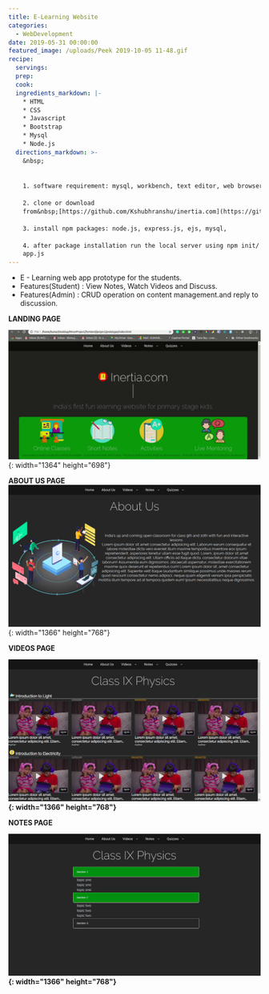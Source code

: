 ```yaml
---
title: E-Learning Website
categories:
  - WebDevelopment
date: 2019-05-31 00:00:00
featured_image: /uploads/Peek 2019-10-05 11-48.gif
recipe:
  servings:
  prep:
  cook:
  ingredients_markdown: |-
    * HTML
    * CSS
    * Javascript
    * Bootstrap
    * Mysql
    * Node.js
  directions_markdown: >-
    &nbsp;


    1. software requirement: mysql, workbench, text editor, web browser

    2. clone or download
    from&nbsp;[https://github.com/Kshubhranshu/inertia.com](https://github.com/Kshubhranshu/inertia.com)

    3. install npm packages: node.js, express.js, ejs, mysql,

    4. after package installation run the local server using npm init/ node
    app.js
---
```


* E - Learning web app prototype for the students.
* Features(Student) : View Notes, Watch Videos and Discuss.
* Features(Admin) : CRUD operation on content management.and reply to discussion.

**LANDING PAGE**

![](/uploads/peek-2019-10-05-11-49.gif){: width="1364" height="698"}

**ABOUT US PAGE**![](/uploads/screenshot-from-2019-03-03-15-25-4.png){: width="1366" height="768"}

**VIDEOS PAGE**

**![](/uploads/screenshot-from-2019-03-03-15-25-13.png){: width="1366" height="768"}**

**NOTES PAGE**

**![](/uploads/screenshot-from-2019-03-03-15-25-26.png){: width="1366" height="768"}**